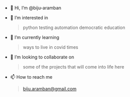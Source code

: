 - 👋 Hi, I’m @biju-aramban
- 👀 I’m interested in
  > python
  > testing
  > automation
  > democratic education
  
- 🌱 I’m currently learning
  > ways to live in covid times
  
- 💞️ I’m looking to collaborate on 
  > some of the projects that will come into life here
  
- 📫 How to reach me
  > biju.aramban@gmail.com

<!---
biju-aramban/biju-aramban is a ✨ special ✨ repository because its `README.md` (this file) appears on your GitHub profile.
You can click the Preview link to take a look at your changes.
--->
